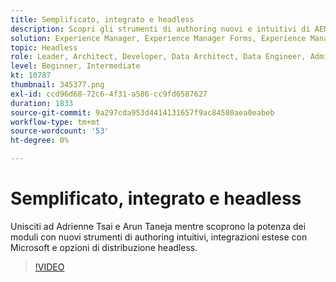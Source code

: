```yaml
---
title: Semplificato, integrato e headless
description: Scopri gli strumenti di authoring nuovi e intuitivi di AEM Forms, le integrazioni estese con Microsoft e le opzioni di distribuzione headless.
solution: Experience Manager, Experience Manager Forms, Experience Manager as a Cloud Service
topic: Headless
role: Leader, Architect, Developer, Data Architect, Data Engineer, Admin, User
level: Beginner, Intermediate
kt: 10787
thumbnail: 345377.png
exl-id: ccd96d68-72c6-4f31-a586-cc9fd6587627
duration: 1833
source-git-commit: 9a297cda953d4414131657f9ac84580aea0eabeb
workflow-type: tm+mt
source-wordcount: '53'
ht-degree: 0%

---
```


# Semplificato, integrato e headless

Unisciti ad Adrienne Tsai e Arun Taneja mentre scoprono la potenza dei moduli con nuovi strumenti di authoring intuitivi, integrazioni estese con Microsoft e opzioni di distribuzione headless.

>[!VIDEO](https://video.tv.adobe.com/v/345377/?quality=12&learn=on)
